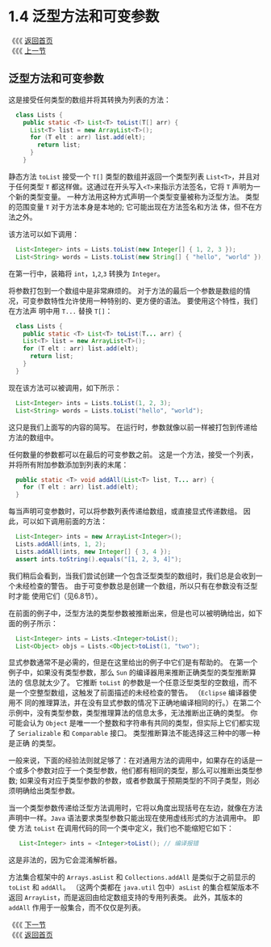 # 1.4 泛型方法和可变参数

《《《 [返回首页](../../)  
《《《 [上一节](1.3-xun-huan.md)

## 泛型方法和可变参数

这是接受任何类型的数组并将其转换为列表的方法：

```java
  class Lists {
    public static <T> List<T> toList(T[] arr) {
      List<T> list = new ArrayList<T>();
      for (T elt : arr) list.add(elt);
        return list;
      }
    }
```

静态方法 `toList` 接受一个 `T[]` 类型的数组并返回一个类型列表 `List<T>`，并且对于任何类型 `T` 都这样做。这通过在开头写入`<T>`来指示方法签名，它将 `T` 声明为一个新的类型变量。 一种方法用这种方式声明一个类型变量被称为泛型方法。 类型的范围变量 `T` 对于方法本身是本地的; 它可能出现在方法签名和方法 体，但不在方法之外。

该方法可以如下调用：

```java
  List<Integer> ints = Lists.toList(new Integer[] { 1, 2, 3 });
  List<String> words = Lists.toList(new String[] { "hello", "world" });
```

在第一行中，装箱将 `int`，`1`,`2`,`3` 转换为 `Integer`。

将参数打包到一个数组中是非常麻烦的。 对于方法的最后一个参数是数组的情况，可变参数特性允许使用一种特别的、更方便的语法。 要使用这个特性，我们在方法声 明中用 `T...` 替换 `T[]`：

```java
  class Lists {
    public static <T> List<T> toList(T... arr) {
    List<T> list = new ArrayList<T>();
    for (T elt : arr) list.add(elt);
      return list;
    }
  }
```

现在该方法可以被调用，如下所示：

```java
  List<Integer> ints = Lists.toList(1, 2, 3);
  List<String> words = Lists.toList("hello", "world");
```

这只是我们上面写的内容的简写。 在运行时，参数就像以前一样被打包到传递给方法的数组中。

任何数量的参数都可以在最后的可变参数之前。 这是一个方法，接受一个列表，并将所有附加参数添加到列表的末尾：

```java
  public static <T> void addAll(List<T> list, T... arr) {
    for (T elt : arr) list.add(elt);
  }
```

每当声明可变参数时，可以将参数列表传递给数组，或直接显式传递数组。 因此，可以如下调用前面的方法：

```java
  List<Integer> ints = new ArrayList<Integer>();
  Lists.addAll(ints, 1, 2);
  Lists.addAll(ints, new Integer[] { 3, 4 });
  assert ints.toString().equals("[1, 2, 3, 4]");
```

我们稍后会看到，当我们尝试创建一个包含泛型类型的数组时，我们总是会收到一个未经检查的警告。 由于可变参数总是创建一个数组，所以只有在参数没有泛型时才能 使用它们（见6.8节）。

在前面的例子中，泛型方法的类型参数被推断出来，但是也可以被明确给出，如下面的例子所示：

```java
  List<Integer> ints = Lists.<Integer>toList();
  List<Object> objs = Lists.<Object>toList(1, "two");
```

显式参数通常不是必需的，但是在这里给出的例子中它们是有帮助的。 在第一个例子中，如果没有类型参数，那么 `Sun` 的编译器用来推断正确类型的类型推断算法的 信息就太少了。 它推断 `toList` 的参数是一个任意泛型类型的空数组，而不是一个空整型数组，这触发了前面描述的未经检查的警告。 （`Eclipse` 编译器使用不 同的推理算法，并在没有显式参数的情况下正确地编译相同的行。）在第二个示例中，没有类型参数，类型推理算法的信息太多，无法推断出正确的类型。 你可能会认为 `Object` 是唯一一个整数和字符串有共同的类型，但实际上它们都实现了 `Serializable` 和 `Comparable` 接口。 类型推断算法不能选择这三种中的哪一种是正确 的类型。

一般来说，下面的经验法则就足够了：在对通用方法的调用中，如果存在的话是一个或多个参数对应于一个类型参数，他们都有相同的类型，那么可以推断出类型参数; 如果没有对应于类型参数的参数，或者参数属于预期类型的不同子类型，则必须明确给出类型参数。

当一个类型参数传递给泛型方法调用时，它将以角度出现括号在左边，就像在方法声明中一样。`Java` 语法要求类型参数只能出现在使用虚线形式的方法调用中。 即使 方法 `toList` 在调用代码的同一个类中定义，我们也不能缩短它如下：

```java
   List<Integer> ints = <Integer>toList(); // 编译报错
```

这是非法的，因为它会混淆解析器。

方法集合框架中的 `Arrays.asList` 和 `Collections.addAll` 是类似于之前显示的 `toList` 和 `addAll`。 （这两个类都在 `java.util` 包中）`asList` 的集合框架版本不返回 `ArrayList`，而是返回由给定数组支持的专用列表类。 此外，其版本的 `addAll` 作用于一般集合，而不仅仅是列表。

《《《 [下一节](1.5-duan-yan.md)  
《《《 [返回首页](../../)

